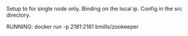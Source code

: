 Setup to for single node only. Binding on the local ip. Config in the src directory.

RUNNING:
docker run -p 2181:2181 bmills/zookeeper
